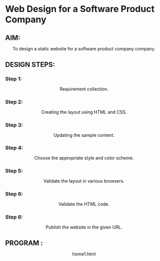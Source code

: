 # Web Design for a Software Product Company

## AIM:

To design a static website for a software product company company.

## DESIGN STEPS:

### Step 1:

Requirement collection.

### Step 2:

Creating the layout using HTML and CSS.

### Step 3:

Updating the sample content.

### Step 4:

Choose the appropriate style and color scheme.

### Step 5:

Validate the layout in various browsers.

### Step 6:

Validate the HTML code.

### Step 6:

Publish the website in the given URL.

## PROGRAM :
home1.html

<!DOCTYPE html>
<html lang="en">
<head>
    <meta charset="UTF-8">
    <meta name="viewport" content="width=device-width, initial-scale=1.0">
    <title>DD_Home</title>
    <style>
        *{
            margin:0;
            padding:0
        }
        #nav{
            background-color:teal;
            color:white;
            padding: 15px;
    
        }
        li,h1,ul{
            display:inline;
        }
        ul{
            margin-left:60%;
        }
        a{
            color:black;
            text-decoration: none;
        }
        a:hover{
            color:white;
            cursor:pointer;
        }
        input{
            width: 60%;
            padding: 15px;
        }
            .searchbar{
            padding:50px;
            text-align: center;
        }
        
        .box {
            display:inline-block;
            border-style:dotted ;
            border-radius: 10px;
            border-color: yellow;
            width: 400px;
            min-height: 300px;
            font-size: 20px;
            background-color:teal;
        
        }
        .heading1{
            color:black;
            text-align: center;
            padding-top: 20px;
        }
        .heading2{
            color:yellow;
            text-align: justify;
            font-size: 30px;
            margin-left: 30px;
        }
        .edge{
            padding-left: 900px;
        }
        .box{
            text-align: center;
        }
        .bottomdiv{
            background-color:teal;
            color:white;
            text-align: center;
            position:relative;
            display:block;
            margin-top: 72px;

        }
        table{
            margin-left: 40px;
        }
    </style>
</head>
<body background="bg1.jpeg">
    <div class="header">
        <nav id="nav">
            <h1>
                DEVICE DELIGHT
            </h1>
                <ul>
                    <li class="li1"> 
                        <a href="home1.html" target="_blank">Home  |</a>
                    </li>
                    <li class="li2"> 
                        <a href="Products.html" target="_blank">Products  |</a>
                    </li>
                    <li class="li4"> 
                        <a href="person.html" target="_blank">Employees  |</a>
                    </li>
                    <li class="li5"> 
                        <a href="contactus.html" target="_blank">Contact Us</a>
                    </li>
                </ul>
        </nav>
    </div>
    <div class="searchbar">
    <input placeholder="search">
    </div>
        <div><pre class="heading2"><i><b>
"Crafting digital dreams into
tangible gadgets – we transform 
ideas into innovation."<b></i></pre></div>
        <div class="edge">
            <div class="box">
            <h1 class="heading1">LOGIN HERE</h1>
            <br>
            <br>
            <form>
                <table cellpadding="15px" cellspacing="15px">
                    <tr>
                        <td>
                            Username:
                        </td>
                        <td>
                            <input type="email" name="name" placeholder="Enter a Email">
                        </td>
                    </tr>
                    <tr>
                        <td>
                            Password:
                        </td>
                        <td>
                            <input type="password" name="pwd" placeholder="Enter a Password">
                        </td>
                    </tr>
                    <tr>
                        <td colspan="2">
                            <input type="submit" value="LOGIN" style="background-color: black; color:aqua;">
                        </td>
                    </tr>
                </table>
                
            </form>
            </div>
        </div>
    <div class="bottomdiv">
        <p>Designed and Developed by Maha Vidya (23013441)</p>
    </div>
</body>
<html>

products.html

<!DOCTYPE html>
<html lang="en">
<head>
    <meta charset="UTF-8">
    <meta name="viewport" content="width=device-width, initial-scale=1.0">
    <title>DD_Products</title>
    <style>
        *{
            margin:0;
            padding:0;
            font-family:Cambria, Cochin, Georgia, Times, 'Times New Roman', serif;
        }
        #nav{
            background-color:teal;
            color:white;
            padding: 15px;
    
        }
        li,.heading1,ul{
            display:inline;
        }
        ul{
            margin-left:60%
        }
        li{
            color:black;
        }
        li:hover{
            color:white;
            cursor:pointer;
        }
        input{
            width: 60%;
            padding: 15px;
        }
            .searchbar{
            padding:50px;
            text-align: center;
        }
        .box{
            border-color:black;
            border-width:2px;
            border-style:solid;
            display: inline-block;
            width: 414px;
        }
        .product{

            text-align: center;
        }
        .box{
            background-color:teal;
            cursor:pointer;
        }
        a{
            color:black;
            text-decoration: none;
        }
        a:hover{
            color:white;
            cursor:pointer;
        }
        .heading2{
            padding-top: 100px;
            padding-bottom: 10px;
            text-align: center;
            color:yellow;
        }
        .bottomdiv{
            background-color:teal;
            color:white;
            text-align: center;
            position:relative;
            display:block;
            margin-top: 56px;

        }
    </style>
</head>
<body background="webcover2.jpg">
    <div class="header">
        <nav id="nav">
            <h1 class="heading1">DEVICE DELIGHT</h1>
                <ul>
                    <li class="li1"> 
                        <a href="home1.html" target="_blank">Home  |</a>
                    </li>
                    <li class="li2"> 
                        <a href="Products.html" target="_blank">Products  |</a>
                    </li>
                    <li class="li4"> 
                        <a href="person.html" target="_blank">Employees  |</a>
                    </li>
                    <li class="li5"> 
                        <a href="contactus.html" target="_blank">Contact Us</a>
                    </li>
                </ul>
            </nav>
        </div>
        <h1 class="heading2">PRODUCTS</h1>
        <br>
        <div class="product">
            <div class="box">
                <img src="robovac.jpg">
                <h1>ROBOVAC</h1>
                <p>Robotic vacuum cleaners automatically navigate themselves through spaces using obstacle and cliff sensors. Obstacle sensors are usually located on the vacuum cleaner's bumper, and they are designed to avoid obstructions such as chair and table legs, sofas, toys and everything.</p>
            </div>
            <div class="box">
                <img src="alexa1.jpg">
                <h1>ALEXA</h1>
                <p>Alexa is a voice-controlled virtual assistant. She can play audio, control your smart home, answer questions and engage your favorite services to keep you organized, informed, safe, connected and entertained. As a product of Amazon, she's also your personal shopper.</p>
            </div>
            <div class="box">
                <img src="tws1.jpg">
                <h1>TWS</h1>
                <p>pTron was conceptualized as an electronic and mobile accessories company. In the year 2014, pTron started manufacturing mobile accessories through contract manufacturers in China.A good pair of TWS headphones will provide at least 2-3 hours.</p>
            </div>
        </div>
    </div>
    <div class="bottomdiv">
        <p>Designed and Developed by Bharathi  (23010873)</p>
    </div>
</body>
</html>

person.httml

<!DOCTYPE html>
<html lang="en">
<head>
    <meta charset="UTF-8">
    <meta name="viewport" content="width=device-width, initial-scale=1.0">
    <title>DD_Employees</title>
    <style>
        *{
            margin:0;
            padding:0;
            font-family:Cambria, Cochin, Georgia, Times, 'Times New Roman', serif;
        }
        #nav{
            background-color:teal;
            color:rgb(22, 21, 21);
            padding: 15px;
    
        }
        li,.heading1,ul{
            display:inline;
        }
        ul{
            margin-left:60%
        }
        li{
            color:black;
        }
        li:hover{
            color:rgb(22, 21, 21);
            cursor:pointer;
        }
        input{
            width: 60%;
            padding: 15px;
        }
        a{
            color:black;
            text-decoration: none;
        }
        a:hover{
            color:rgb(36, 34, 34);
            cursor:pointer;
        }
        .heading2{
            padding-top: 100px;
            padding-bottom: 10px;
            text-align: center;
            color:yellow;
        }
        .bottomdiv{
            background-color:teal;
            color:rgb(22, 21, 21);
            text-align: center;
            position:relative;
            display:block;
            margin-top: 163px;

        }
        img{
            border-radius: 50%;
            width: 200px;
            display: inline;
            padding:3px;
            
        }
        .person{
            margin:100px;
            text-align: center;
        }
        b,p{
            color:rgb(14, 13, 13);
            text-align: center;
        }
    </style>
</head>
<body background="bg2.jpeg">
    <div class="header">
        <nav id="nav">
            <h1 class="heading1">DEVICE DELIGHT</h1>
                <ul>
                    <li class="li1"> 
                        <a href="home1.html" target="_blank">Home  |</a>
                    </li>
                    <li class="li2"> 
                        <a href="Products.html" target="_blank">Products  |</a>
                    </li>
                    <li class="li4"> 
                        <a href="person.html" target="_blank">Employees  |</a>
                    </li>
                    <li class="li5"> 
                        <a href="contactus.html" target="_blank">Contact Us</a>
                    </li>
                </ul>
            </nav>
        </div>
        <h1 class="heading2">EMPLOYEES</h1>
        <table class="person">
            <tr>
                <td>
                    <img src="bar.jpeg" class="MyPic">
                </td>
                <td>
                    <img src="sid.jpeg" class="sidsriram">
                </td>
                <td>
                    <img src="aravind.jpeg" class="gv">
                </td>
                <td>
                    <img src="naz.jpeg" class="dhanush">
                </td>
                <td>
                    <img src="anush.jpeg" class="jonita">
                </td>
                <td>
                    <img src="sharuk.jpeg" class="dhee">
                </td>
            </tr>
            <tr>
                <td>
                    <b>Bharathi</b>
                    <p>CEO</p>
                </td>
                <td>
                    <b>Sidharth</b>
                    <p>CEO,Co-Founde</p>
                </td>
                <td>
                    <b>aravind</b>
                    <p>CTO,Co-Founder</p>
                </td>
                <td>
                    <b>nazriya</b>
                    <p>CEODirector</p>
                </td>
                <td>
                    <b>anushka</b>
                    <p>Asst.Director</p>
                </td>
                <td>
                    <b>sharuk</b>
                    <p>Dy.Director</p>
                </td>
            </tr>
        </table>
    </div>
    <div class="bottomdiv">
        <p>Designed and Developed by Bharathi (23010873)</p>
    </div>
</body>
</html>

contactus.html

<!DOCTYPE html>
<html lang="en">
<head>
    <meta charset="UTF-8">
    <meta name="viewport" content="width=device-width, initial-scale=1.0">
    <title>DD_Contactus</title>
    <style>
        *{
            margin:0;
            padding:0;
            font-family:Cambria, Cochin, Georgia, Times, 'Times New Roman', serif;
        }
        #nav{
            background-color:teal;
            color:rgb(10, 10, 10);
            padding: 15px;
    
        }
        li,.heading1,ul{
            display:inline;
        }
        ul{
            margin-left:60%
        }
        li{
            color:black;
        }
        li:hover{
            color:rgb(17, 16, 16);
            cursor:pointer;
        }
        input{
            width: 60%;
            padding: 15px;
        }
            .searchbar{
            padding:50px;
            text-align: center;
        }
        .box{
            border-color:black;
            border-width:2px;
            border-style:solid;
            display: inline-block;
            width: 414px;
        }
        .product{

            text-align: center;
        }
        .box{
            background-color:teal;
            cursor:pointer;
        }
        a{
            color:black;
            text-decoration: none;
        }
        a:hover{
            color:rgb(2, 2, 2);
            cursor:pointer;
        }
        .heading2{
            padding-top: 100px;
            padding-bottom: 10px;
            text-align: center;
            color: yellow;
        }
        .table1{
            color:rgb(17, 16, 16);
            font-size: large;
        }
        .contactus{
            margin-left:400px;
        }
        .heading3{
            padding-top: 30px;
            padding-bottom: 10px;
            text-align: center;
            color: yellow;
        }
        .table2{
            color:rgb(22, 21, 21);
            font-size: large;
            background-color:rgb(95, 92, 92);
            border-radius: 5px;
            border-style:dotted;
            border-color: yellow;

        }
        .queries{
            margin-left:600px;
        }
        .bottomdiv{
            background-color:teal;
            color:rgb(14, 13, 13);
            text-align: center;
            position:relative;
            display:block;
            margin-top: 24px;

        }
    </style>
</head>
<body background="bg2.jpeg">
    <div class="header">
        <nav id="nav">
            <h1 class="heading1">DEVICE DELIGHT</h1>
                <ul>
                    <li class="li1"> 
                        <a href="home1.html" target="_blank">Home  |</a>
                    </li>
                    <li class="li2"> 
                        <a href="Products.html" target="_blank">Products  |</a>
                    </li>
                    <li class="li4"> 
                        <a href="person.html" target="_blank">Employees  |</a>
                    </li>
                    <li class="li5"> 
                        <a href="contactus.html" target="_blank">Contact Us</a>
                    </li>
                </ul>
            </nav>
        </div>
        <h1 class="heading2">CONTACT US</h1>
        <div class="contactus">
            <table cellpadding="15px" cellspacing="15px" class="table1">
                <tr>
                    <td>
                        ADDRESS :
                    </td>
                    <td>
                        Asian Garderns,Door No:309,2nd-Floor,253A/108, M.T.H Road, Villivakkam,Chennai-600049. 
                    </td>
                </tr>
                <tr>
                    <td>
                        LANDMARK :
                    </td>
                    <td>
                        near padiflyover, next to sidco bus stop.
                    </td>
                </tr>
                <tr>
                    <td>
                        Email :
                    </td>
                    <td>
                        bharathimohann2004@gmail.com
                    </td>
                </tr>
                <tr>
                    <td>
                        PHONE :
                    </td>
                    <td>
                        8610928010
                    </td>
                </tr>
            </table>
        </div>
        <div>
            <h3 class="heading3">QUERIES</h3>
            <div class="queries">
                <table cellpadding="15px" cellspacing="15px" class="table2">
                    <tr>
                        <td>
                            NAME :
                        </td>
                        <td>
                            <input type="name" placeholder="Enter your name"> 
                        </td>
                    </tr>
                    <tr>
                        <td>
                            EMAIL :
                        </td>
                        <td>
                            <input type="email" placeholder="Enter your E-mail">
                        </td>
                    </tr>
                    <tr>
                        <td>
                            MESSAGE :
                        </td>
                        <td>
                            <input type="text" placeholder="Enter your text">
                        </td>
                    </tr>
                    <tr>
                        <td colspan="2">
                            <input type="submit" style="background-color: lightskyblue; color: black;">
                        </td>
                    </tr>
            </table>
        </div>
        <div class="bottomdiv">
            <p>Designed and Developed by Bharathi (23010873)</p>
        </div>
    </div>
</body>
</html>

## OUTPUT:


### Home Page:

![output](./images/homepage.jpg)

## Result:

Thus a website is designed for the software product company and the HTML,CSS code are validated.
